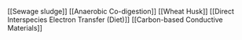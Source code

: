 [[Sewage sludge]]
[[Anaerobic Co-digestion]]
[[Wheat Husk]]
[[Direct Interspecies Electron Transfer (Diet)]]
[[Carbon-based Conductive Materials]]
